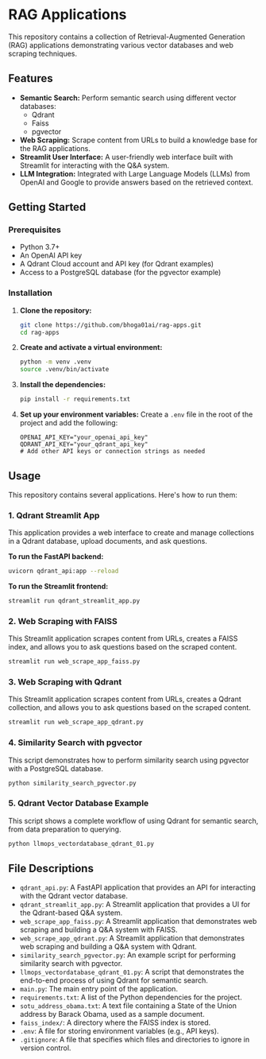 # RAG Applications

This repository contains a collection of Retrieval-Augmented Generation (RAG) applications demonstrating various vector databases and web scraping techniques.

## Features

*   **Semantic Search:** Perform semantic search using different vector databases:
    *   Qdrant
    *   Faiss
    *   pgvector
*   **Web Scraping:** Scrape content from URLs to build a knowledge base for the RAG applications.
*   **Streamlit User Interface:** A user-friendly web interface built with Streamlit for interacting with the Q&A system.
*   **LLM Integration:** Integrated with Large Language Models (LLMs) from OpenAI and Google to provide answers based on the retrieved context.

## Getting Started

### Prerequisites

*   Python 3.7+
*   An OpenAI API key
*   A Qdrant Cloud account and API key (for Qdrant examples)
*   Access to a PostgreSQL database (for the pgvector example)

### Installation

1.  **Clone the repository:**
    ```bash
    git clone https://github.com/bhoga01ai/rag-apps.git
    cd rag-apps
    ```

2.  **Create and activate a virtual environment:**
    ```bash
    python -m venv .venv
    source .venv/bin/activate
    ```

3.  **Install the dependencies:**
    ```bash
    pip install -r requirements.txt
    ```

4.  **Set up your environment variables:**
    Create a `.env` file in the root of the project and add the following:
    ```
    OPENAI_API_KEY="your_openai_api_key"
    QDRANT_API_KEY="your_qdrant_api_key"
    # Add other API keys or connection strings as needed
    ```

## Usage

This repository contains several applications. Here's how to run them:

### 1. Qdrant Streamlit App

This application provides a web interface to create and manage collections in a Qdrant database, upload documents, and ask questions.

**To run the FastAPI backend:**
```bash
uvicorn qdrant_api:app --reload
```

**To run the Streamlit frontend:**
```bash
streamlit run qdrant_streamlit_app.py
```

### 2. Web Scraping with FAISS

This Streamlit application scrapes content from URLs, creates a FAISS index, and allows you to ask questions based on the scraped content.

```bash
streamlit run web_scrape_app_faiss.py
```

### 3. Web Scraping with Qdrant

This Streamlit application scrapes content from URLs, creates a Qdrant collection, and allows you to ask questions based on the scraped content.

```bash
streamlit run web_scrape_app_qdrant.py
```

### 4. Similarity Search with pgvector

This script demonstrates how to perform similarity search using pgvector with a PostgreSQL database.

```bash
python similarity_search_pgvector.py
```

### 5. Qdrant Vector Database Example

This script shows a complete workflow of using Qdrant for semantic search, from data preparation to querying.

```bash
python llmops_vectordatabase_qdrant_01.py
```

## File Descriptions

*   `qdrant_api.py`: A FastAPI application that provides an API for interacting with the Qdrant vector database.
*   `qdrant_streamlit_app.py`: A Streamlit application that provides a UI for the Qdrant-based Q&A system.
*   `web_scrape_app_faiss.py`: A Streamlit application that demonstrates web scraping and building a Q&A system with FAISS.
*   `web_scrape_app_qdrant.py`: A Streamlit application that demonstrates web scraping and building a Q&A system with Qdrant.
*   `similarity_search_pgvector.py`: An example script for performing similarity search with pgvector.
*   `llmops_vectordatabase_qdrant_01.py`: A script that demonstrates the end-to-end process of using Qdrant for semantic search.
*   `main.py`: The main entry point of the application.
*   `requirements.txt`: A list of the Python dependencies for the project.
*   `sotu_address_obama.txt`: A text file containing a State of the Union address by Barack Obama, used as a sample document.
*   `faiss_index/`: A directory where the FAISS index is stored.
*   `.env`: A file for storing environment variables (e.g., API keys).
*   `.gitignore`: A file that specifies which files and directories to ignore in version control.
